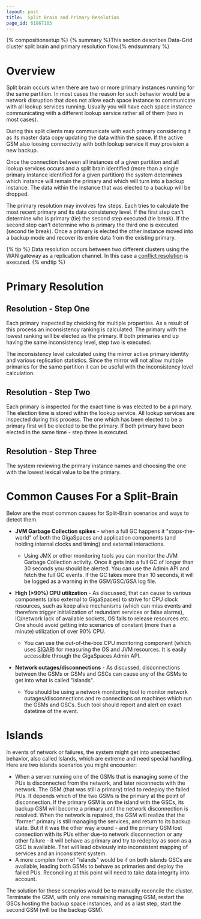 ```yaml
---
layout: post
title:  Split Brain and Primary Resolution
page_id: 61867103
---
```


{% compositionsetup %}
{% summary %}This section describes Data-Grid cluster split brain and primary resolution flow.{% endsummary %}

# Overview

Split brain occurs when there are two or more primary instances running for the same partition. In most cases the reason for such behavior would be a network disruption that does not allow each space instance to communicate with all lookup services running. Usually you will have each space instance communicating with a different lookup service rather all of them (two in most cases).

During this split clients may communicate with each primary considering it as its master data copy updating the data within the space. If the active GSM also loosing connectivity with both lookup service it may provision a new backup.

Once the connection between all instances of a given partition and all lookup services occurs and a split brain identified (more than a single primary instance identified for a given partition) the system determines which instance will remain the primary and which will turn into a backup instance. The data within the instance that was elected to a backup will be dropped.

The primary resolution may involves few steps. Each tries to calculate the most recent primary and its data consistency level. If the first step can't determine who is primary (tie) the second step executed (tie break). If the second step can't determine who is primary the third one is executed (second tie break). Once a primary is elected the other instance moved into a backup mode and recover its entire data from the existing primary.

{% tip %}
Data resolution occurs between two different clusters using the WAN gateway as a replication channel. In this case a [conflict resolution](./multi-site-conflict-resolution.html) is executed.
{% endtip %}

# Primary Resolution

## Resolution - Step One

Each primary inspected by checking for multiple properties. As a result of this process an inconsistency ranking is calculated. The primary with the lowest ranking will be elected as the primary. If both primaries end up having the same inconsistency level, step two is executed.

The inconsistency level calculated using the mirror active primary identity and various replication statistics. Since the mirror will not allow multiple primaries for the same partition it can be useful with the inconsistency level calculation.

## Resolution - Step Two

Each primary is inspected for the exact time is was elected to be a primary. The election time is stored within the lookup service. All lookup services are inspected during this process. The one which has been elected to be a primary first will be elected to be the primary. If both primary have been elected in the same time - step three is executed.

## Resolution - Step Three

The system reviewing the primary instance names and choosing the one with the lowest lexical value to be the primary.

# Common Causes For a Split-Brain

Below are the most common causes for Split-Brain scenarios and ways to detect them.

- **JVM Garbage Collection spikes** - when a full GC happens it "stops-the-world" of both the GigaSpaces and application components (and holding internal clocks and timing) and external interactions.
    - Using JMX or other monitoring tools you can monitor the JVM Garbage Collection activity. Once it gets into a full GC of longer than 30 seconds you should be alerted. You can use the Admin API and fetch the full GC events. If the GC takes more than 10 seconds, it will be logged as a warning in the GSM/GSC/GSA log file.

- **High (>90%) CPU utilization** - As discussed, that can cause to various components (also external to GigaSpaces) to strive for CPU clock resources, such as keep alive mechanisms (which can miss events and therefore trigger initialization of redundant services or false alarms), IO/network lack of available sockets, OS fails to release resources etc. One should avoid getting into scenarios of constant (more than a minute) utilization of over 90% CPU.
    - You can use the out-of-the-box CPU monitoring component (which uses [SIGAR](http://www.hyperic.com/products/sigar)) for measuring the OS and JVM resources. It is easily accessible through the GigaSpaces Admin API.

- **Network outages/disconnections** - As discussed, disconnections between the GSMs or GSMs and GSCs can cause any of the GSMs to get into what is called "islands".
    - You should be using a network monitoring tool to monitor network outages/disconnections and re connections on machines which run the GSMs and GSCs. Such tool should report and alert on exact datetime of the event.

# Islands

In events of network or failures, the system might get into unexpected behavior, also called Islands, which are extreme and need special handling. Here are two islands scenarios you might encounter:

- When a server running one of the GSMs that is managing some of the PUs is disconnected from the network, and later reconnects with the network. The GSM (that was still a primary) tried to redeploy the failed PUs. It depends which of the two GSMs is the primary at the point of disconnection. If the primary GSM is on the island with the GSCs, its backup GSM will become a primary until the network disconnection is resolved. When the network is repaired, the GSM will realize that the 'former' primary is still managing the services, and return to its backup state. But if it was the other way around - and the primary GSM lost connection with its PUs either due-to network disconnection or any other failure - it will behave as primary and try to redeploy as soon as a GSC is available. That will lead obviously into inconsistent mapping of services and an inconsistent system.
- A more complex form of "islands" would be if on both islands GSCs are available, leading both GSMs to behave as primaries and deploy the failed PUs. Reconciling at this point will need to take data integrity into account.

The solution for these scenarios would be to manually reconcile the cluster. Terminate the GSM, with only one remaining managing GSM, restart the GSCs hosting the backup space instances, and as a last step, start the second GSM (will be the backup GSM).
